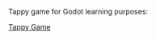 Tappy game for Godot learning purposes:


[Tappy Game](https://www.youtube.com/watch?v=HxcqaE_gh4A)

